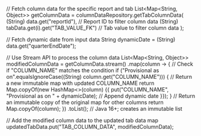 // Fetch column data for the specific report and tab
List<Map<String, Object>> getColumnData = columnDataRepository.getTabColumnData(
        (String) data.get("reportId"),   // Report ID to filter column data
        (String) tabData.get(i).get("TAB_VALUE_FK") // Tab value to filter column data
);

// Fetch dynamic date from input data
String dynamicDate = (String) data.get("quarterEndDate");

// Use Stream API to process the column data
List<Map<String, Object>> modifiedColumnData = getColumnData.stream()
        .map(column -> {
            // Check if "COLUMN_NAME" matches the condition
            if ("Provisional as on".equalsIgnoreCase((String) column.get("COLUMN_NAME"))) {
                // Return a new immutable map with updated COLUMN_NAME
                return Map.copyOf(new HashMap<>(column) {{
                    put("COLUMN_NAME", "Provisional as on " + dynamicDate); // Append dynamic date
                }});
            }
            // Return an immutable copy of the original map for other columns
            return Map.copyOf(column);
        })
        .toList(); // Java 16+; creates an immutable list

// Add the modified column data to the updated tab data map
updatedTabData.put("TAB_COLUMN_DATA", modifiedColumnData);